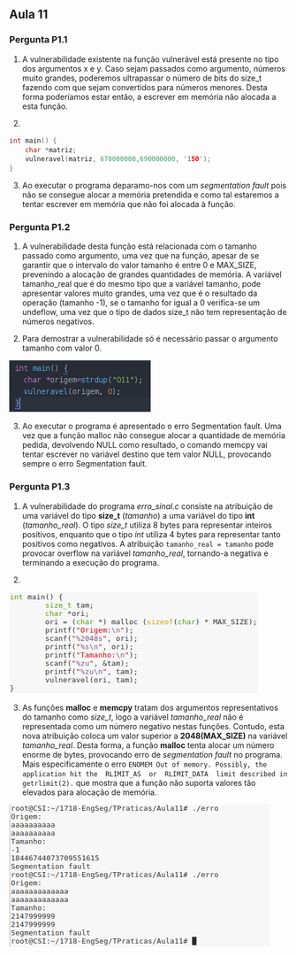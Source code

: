 ## Aula 11

### Pergunta P1.1

1. A vulnerabilidade existente na função vulnerável está presente no tipo dos argumentos x e y. Caso sejam passados como argumento, números muito grandes, poderemos ultrapassar o número de bits do size_t fazendo com que sejam convertidos para números menores. Desta forma poderíamos estar então, a escrever em memória não alocada a esta função.

2.
```C
int main() {
	char *matriz;
	vulneravel(matriz, 670000000,690000000, '150');
} 
```

3. Ao executar o programa deparamo-nos com um _segmentation fault_ pois não se consegue alocar a memória pretendida e como tal estaremos a tentar escrever em memória que não foi alocada à função.

### Pergunta P1.2


1. A vulnerabilidade desta função está relacionada com o tamanho passado como argumento, uma vez que na função, apesar de se garantir que o intervalo do valor tamanho é entre 0 e MAX_SIZE, prevenindo a alocação de grandes quantidades de memória. A variável tamanho_real que é do mesmo tipo que a variável tamanho, pode apresentar valores muito grandes, uma vez que é o resultado da operação (tamanho -1), se o tamanho for igual a 0 verifica-se um undeflow, uma vez que o tipo de dados size_t não tem representação de números negativos.
 
2. Para demostrar a vulnerabilidade só é necessário passar o argumento tamanho com valor 0.

![Figura 1](https://github.com/uminho-miei-engseg/1718-G6/blob/master/aula11/imagens/1-2.PNG "Figura 1")

3. Ao executar o programa é apresentado o erro Segmentation fault. Uma vez que a função malloc não consegue alocar a quantidade de memória pedida, devolvendo NULL como resultado, o comando memcpy vai tentar escrever no variável destino que tem valor NULL, provocando sempre o erro Segmentation fault.


### Pergunta P1.3

1. A vulnerabilidade do programa *erro_sinal.c* consiste na atribuição de uma variável do tipo **size_t** (*tamanho*) a uma variável do tipo **int** (*tamanho_real*). O tipo *size_t* utiliza 8 bytes para representar inteiros positivos, enquanto que o tipo *int* utiliza 4 bytes para representar tanto positivos como negativos. A atribuição ``` tamanho_real = tamanho ``` pode provocar overflow na variável *tamanho_real*, tornando-a negativa e terminando a execução do programa.

2. 

![Figura 2](https://github.com/uminho-miei-engseg/1718-G6/blob/master/aula11/imagens/1-3-2.PNG "Figura 2")

3. As funções **malloc** e **memcpy** tratam dos argumentos representativos do tamanho como *size_t*, logo a variável *tamanho_real* não é representada como um número negativo nestas funções. Contudo, esta nova atribuição coloca um valor superior a **2048(MAX_SIZE)** na variável *tamanho_real*. Desta forma, a função **malloc** tenta alocar um número enorme de bytes, provocando erro de *segmentation fault* no programa. Mais especificamente o erro ``` ENOMEM Out of memory. Possibly, the application hit the  RLIMIT_AS  or  RLIMIT_DATA  limit described in getrlimit(2). ``` que mostra que a função não suporta valores tão elevados para alocação de memória.

![Figura 2](https://github.com/uminho-miei-engseg/1718-G6/blob/master/aula11/imagens/1-3-1.PNG "Figura 3")
